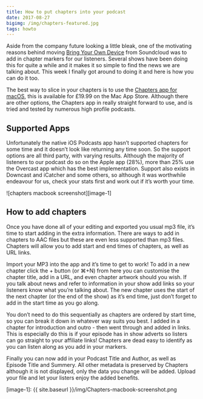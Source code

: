 ```yaml
---
title: How to put chapters into your podcast
date: 2017-08-27
bigimg: /img/chapters-featured.jpg
tags: howto
---
```

Aside from the company future looking a little bleak, one of the motivating reasons behind moving [Bring Your Own Device][1] from Soundcloud was to add in chapter markers for our listeners. Several shows have been doing this for quite a while and it makes it so simple to find the news we are talking about. This week I finally got around to doing it and here is how you can do it too.

The best way to slice in your chapters is to use the [Chapters app for macOS][2], this is available for £19.99 on the Mac App Store. Although there are other options, the Chapters app in really straight forward to use, and is tried and tested by numerous high profile podcasts.

## Supported Apps
Unfortunately the native iOS Podcasts app hasn’t supported chapters for some time and it doesn’t look like returning any time soon. So the support options are all third party, with varying results. Although the majority of listeners to our podcast do so on the Apple app (28%), more than 25% use the Overcast app which has the best implementation. Support also exists in Downcast and iCatcher and some others, so although it was worthwhile endeavour for us, check your stats first and work out if it’s worth your time.

![chapters macbook screenshot][image-1]

## How to add chapters
Once you have done all of your editing and exported you usual mp3 file, it’s time to start adding in the extra information. There are ways to add in chapters to AAC files but these are even less supported than mp3 files. Chapters will allow you to add start and end times of chapters, as well as URL links.

Import your MP3 into the app and it’s time to get to work! To add in a new chapter click the + button (or ⌘+N) from here you can customise the chapter title, add in a URL, and even chapter artwork should you wish. If you talk about news and refer to information in your show add links so your listeners know what you’re talking about. The new chapter uses the start of the next chapter (or the end of the show) as it’s end time, just don’t forget to add in the start time as you go along.

You don’t need to do this sequentially as chapters are ordered by start time, so you can break it down in whatever way suits you best. I added in a chapter for introduction and outro - then went through and added in links. This is especially do this is if your episode has in show adverts so listers can go straight to your affiliate links! Chapters are dead easy to identify as you can listen along as you add in your markers.

Finally you can now add in your Podcast Title and Author, as well as Episode Title and Summery. All other metadata is preserved by Chapters although it is not displayed, only the data you change will be added. Upload your file and let your listers enjoy the added benefits.

[1]:	http://www.byodpodcast.com
[2]:	https://geo.itunes.apple.com/us/app/podcast-chapters/id1070963477?mt=12&at=1000ltj4

[image-1]:	{{ site.baseurl }}/img/Chapters-macbook-screenshot.png
